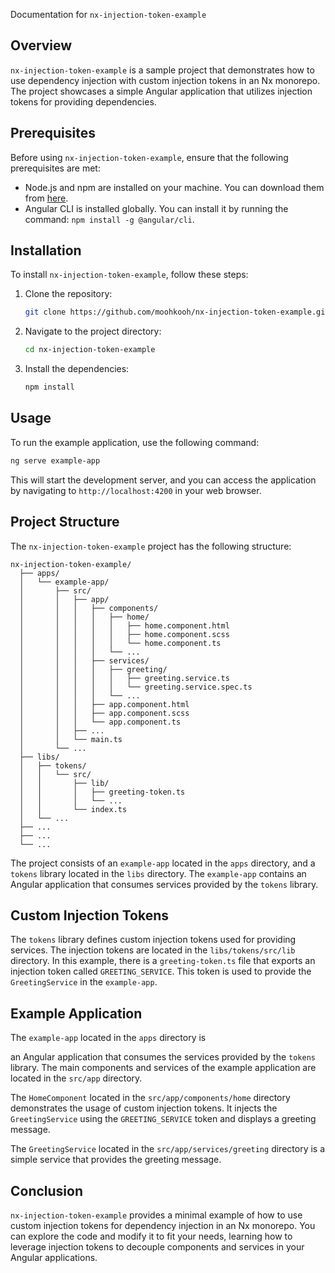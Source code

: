 Documentation for `nx-injection-token-example`

## Overview
`nx-injection-token-example` is a sample project that demonstrates how to use dependency injection with custom injection tokens in an Nx monorepo. The project showcases a simple Angular application that utilizes injection tokens for providing dependencies.

## Prerequisites
Before using `nx-injection-token-example`, ensure that the following prerequisites are met:
- Node.js and npm are installed on your machine. You can download them from [here](https://nodejs.org).
- Angular CLI is installed globally. You can install it by running the command: `npm install -g @angular/cli`.

## Installation
To install `nx-injection-token-example`, follow these steps:
1. Clone the repository:
   ```bash
   git clone https://github.com/moohkooh/nx-injection-token-example.git
   ```
2. Navigate to the project directory:
   ```bash
   cd nx-injection-token-example
   ```
3. Install the dependencies:
   ```bash
   npm install
   ```

## Usage
To run the example application, use the following command:
```bash
ng serve example-app
```
This will start the development server, and you can access the application by navigating to `http://localhost:4200` in your web browser.

## Project Structure
The `nx-injection-token-example` project has the following structure:

```
nx-injection-token-example/
  ├── apps/
  │   └── example-app/
  │       ├── src/
  │       │   ├── app/
  │       │   │   ├── components/
  │       │   │   │   ├── home/
  │       │   │   │   │   ├── home.component.html
  │       │   │   │   │   ├── home.component.scss
  │       │   │   │   │   └── home.component.ts
  │       │   │   │   └── ...
  │       │   │   ├── services/
  │       │   │   │   ├── greeting/
  │       │   │   │   │   ├── greeting.service.ts
  │       │   │   │   │   └── greeting.service.spec.ts
  │       │   │   │   └── ...
  │       │   │   ├── app.component.html
  │       │   │   ├── app.component.scss
  │       │   │   └── app.component.ts
  │       │   ├── ...
  │       │   └── main.ts
  │       └── ...
  ├── libs/
  │   ├── tokens/
  │   │   └── src/
  │   │       ├── lib/
  │   │       │   ├── greeting-token.ts
  │   │       │   └── ...
  │   │       └── index.ts
  │   └── ...
  ├── ...
  ├── ...
  └── ...
```

The project consists of an `example-app` located in the `apps` directory, and a `tokens` library located in the `libs` directory. The `example-app` contains an Angular application that consumes services provided by the `tokens` library.

## Custom Injection Tokens
The `tokens` library defines custom injection tokens used for providing services. The injection tokens are located in the `libs/tokens/src/lib` directory. In this example, there is a `greeting-token.ts` file that exports an injection token called `GREETING_SERVICE`. This token is used to provide the `GreetingService` in the `example-app`.

## Example Application
The `example-app` located in the `apps` directory is

 an Angular application that consumes the services provided by the `tokens` library. The main components and services of the example application are located in the `src/app` directory.

The `HomeComponent` located in the `src/app/components/home` directory demonstrates the usage of custom injection tokens. It injects the `GreetingService` using the `GREETING_SERVICE` token and displays a greeting message.

The `GreetingService` located in the `src/app/services/greeting` directory is a simple service that provides the greeting message.

## Conclusion
`nx-injection-token-example` provides a minimal example of how to use custom injection tokens for dependency injection in an Nx monorepo. You can explore the code and modify it to fit your needs, learning how to leverage injection tokens to decouple components and services in your Angular applications.